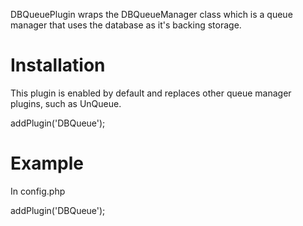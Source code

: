 DBQueuePlugin wraps the DBQueueManager class which is a queue manager
that uses the database as it's backing storage.

Installation
============

This plugin is enabled by default and replaces other queue manager plugins, such as UnQueue.

addPlugin('DBQueue');

Example
=======

In config.php

addPlugin('DBQueue');
